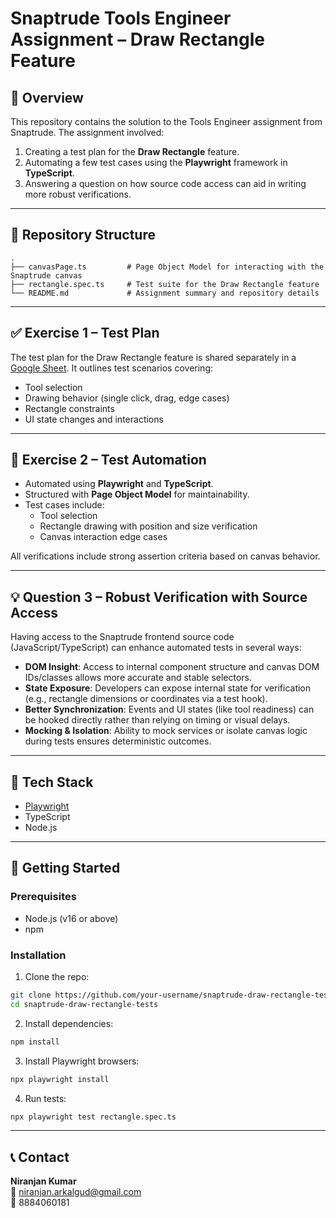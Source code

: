 # Snaptrude Tools Engineer Assignment – Draw Rectangle Feature

## 👋 Overview

This repository contains the solution to the Tools Engineer assignment from Snaptrude. The assignment involved:

1. Creating a test plan for the **Draw Rectangle** feature.
2. Automating a few test cases using the **Playwright** framework in **TypeScript**.
3. Answering a question on how source code access can aid in writing more robust verifications.

---

## 📁 Repository Structure

```
.
├── canvasPage.ts         # Page Object Model for interacting with the Snaptrude canvas
├── rectangle.spec.ts     # Test suite for the Draw Rectangle feature
└── README.md             # Assignment summary and repository details
```

---

## ✅ Exercise 1 – Test Plan

The test plan for the Draw Rectangle feature is shared separately in a [Google Sheet](). It outlines test scenarios covering:

- Tool selection
- Drawing behavior (single click, drag, edge cases)
- Rectangle constraints
- UI state changes and interactions

---

## 🤖 Exercise 2 – Test Automation

- Automated using **Playwright** and **TypeScript**.
- Structured with **Page Object Model** for maintainability.
- Test cases include:
  - Tool selection
  - Rectangle drawing with position and size verification
  - Canvas interaction edge cases

All verifications include strong assertion criteria based on canvas behavior.

---

## 💡 Question 3 – Robust Verification with Source Access

Having access to the Snaptrude frontend source code (JavaScript/TypeScript) can enhance automated tests in several ways:

- **DOM Insight**: Access to internal component structure and canvas DOM IDs/classes allows more accurate and stable selectors.
- **State Exposure**: Developers can expose internal state for verification (e.g., rectangle dimensions or coordinates via a test hook).
- **Better Synchronization**: Events and UI states (like tool readiness) can be hooked directly rather than relying on timing or visual delays.
- **Mocking & Isolation**: Ability to mock services or isolate canvas logic during tests ensures deterministic outcomes.

---

## 🧪 Tech Stack

- [Playwright](https://playwright.dev/)
- TypeScript
- Node.js

---

## 🚀 Getting Started

### Prerequisites

- Node.js (v16 or above)
- npm

### Installation

1. Clone the repo:

```bash
git clone https://github.com/your-username/snaptrude-draw-rectangle-tests.git
cd snaptrude-draw-rectangle-tests
```

2. Install dependencies:

```bash
npm install
```

3. Install Playwright browsers:

```bash
npx playwright install
```

4. Run tests:

```bash
npx playwright test rectangle.spec.ts
```

---

## 📞 Contact

**Niranjan Kumar**  
📧 niranjan.arkalgud@gmail.com  
📱 8884060181
